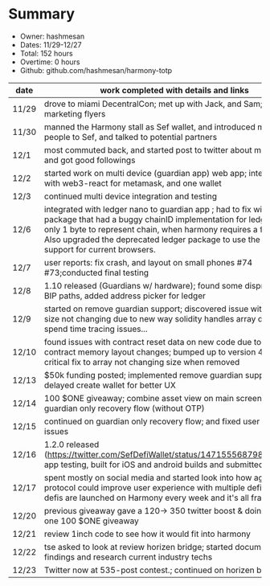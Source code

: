 # Summary
* Owner: hashmesan
* Dates: 11/29-12/27
* Total: 152 hours
* Overtime: 0 hours
* Github: github.com/hashmesan/harmony-totp

| date  | work completed with details and links                                                                                                                                                                                                                                                                    | hours |
|-------|----------------------------------------------------------------------------------------------------------------------------------------------------------------------------------------------------------------------------------------------------------------------------------------------------------|-------|
| 11/29 | drove to miami DecentralCon; met up with Jack, and Sam; printed marketing flyers                                                                                                                                                                                                                         | 8     |
| 11/30 | manned the Harmony stall as Sef wallet, and introduced many people to Sef, and talked to potential partners                                                                                                                                                                                              | 8     |
| 12/1  | most commuted back, and started post to twitter about miami event, and got good followings                                                                                                                                                                                                               | 6     |
| 12/2  | started work on multi device (guardian app) web app; integrated with web3-react for metamask, and one wallet                                                                                                                                                                                             | 8     |
| 12/3  | continued multi device integration and testing                                                                                                                                                                                                                                                           | 8     |
| 12/6  | integrated with ledger nano to guardian app ; had to fix with dep package that had a buggy chainID implementation for ledger. It used only 1 byte to represent chain, when harmony requires a few bytes.  Also upgraded the deprecated ledger package to use the newer HID support for current browsers. | 10    |
| 12/7  | user reports: fix crash, and layout on small phones #74 #73;conducted final testing                                                                                                                                                                                                                      | 8     |
| 12/8  | 1.10 released (Guardians w/ hardware); found some disprepancies BIP paths, added address picker for ledger                                                                                                                                                                                               | 8     |
| 12/9  | started on remove guardian support;  discovered  issue with array size not changing due to new way solidity handles array deletions; spend time tracing issues...                                                                                                                                        | 8     |
| 12/10 | found issues with contract reset  data on new code due to upgrade contract memory layout changes; bumped up to version 4 and made critical fix to array not changing size when removed                                                                                                                   | 8     |
| 12/13 | $50k funding posted; implemented remove guardian support, and delayed create wallet for better UX                                                                                                                                                                                                        | 8     |
| 12/14 | 100 $ONE giveaway; combine asset view on main screen; started on guardian only recovery flow (without OTP)                                                                                                                                                                                               | 8     |
| 12/15 | continued on guardian only recovery flow; and fixed user report issues                                                                                                                                                                                                                                   | 8     |
| 12/16 | 1.2.0 released (https://twitter.com/SefDefiWallet/status/1471555687981502480); app testing, built for iOS and android builds and submitted                                                                                                                                                               | 8     |
| 12/17 | spent mostly on social media and started look into how aggregation protocol could improve user experience with multiple defi. More defis are launched on Harmony every week and it's all fragmented                                                                                                      | 8     |
| 12/20 | previous giveaway gave a 120-> 350 twitter boost & doing another one 100 $ONE giveaway                                                                                                                                                                                                                   | 8     |
| 12/21 | review 1inch code to see how it would fit into harmony                                                                                                                                                                                                                                                   | 8     |
| 12/22 | tse asked to look at review horizen bridge; started documenting my findings and research current industry techs                                                                                                                                                                                          | 8     |
| 12/23 | Twitter now at 535-post contest.; continued on horizen bridge work                                                                                                                                                                                                                                       | 8     |
